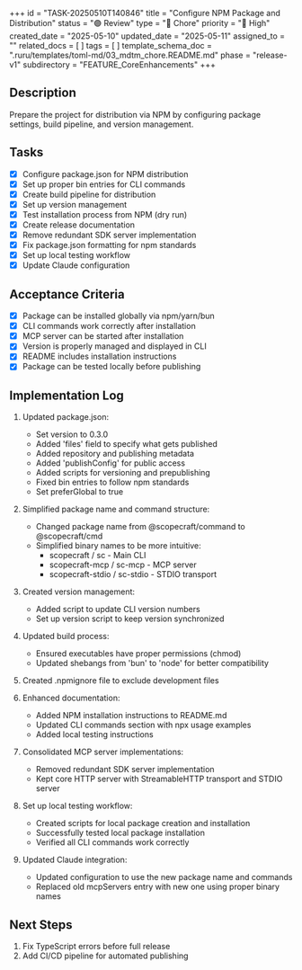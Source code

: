 +++
id = "TASK-20250510T140846"
title = "Configure NPM Package and Distribution"
status = "🟣 Review"
type = "🧹 Chore"
priority = "🔼 High"
created_date = "2025-05-10"
updated_date = "2025-05-11"
assigned_to = ""
related_docs = [ ]
tags = [ ]
template_schema_doc = ".ruru/templates/toml-md/03_mdtm_chore.README.md"
phase = "release-v1"
subdirectory = "FEATURE_CoreEnhancements"
+++

## Description

Prepare the project for distribution via NPM by configuring package settings, build pipeline, and version management.

## Tasks

- [x] Configure package.json for NPM distribution
- [x] Set up proper bin entries for CLI commands
- [x] Create build pipeline for distribution
- [x] Set up version management
- [x] Test installation process from NPM (dry run)
- [x] Create release documentation
- [x] Remove redundant SDK server implementation
- [x] Fix package.json formatting for npm standards
- [x] Set up local testing workflow
- [x] Update Claude configuration

## Acceptance Criteria

- [x] Package can be installed globally via npm/yarn/bun
- [x] CLI commands work correctly after installation
- [x] MCP server can be started after installation
- [x] Version is properly managed and displayed in CLI
- [x] README includes installation instructions
- [x] Package can be tested locally before publishing

## Implementation Log

1. Updated package.json:
   - Set version to 0.3.0
   - Added 'files' field to specify what gets published
   - Added repository and publishing metadata
   - Added 'publishConfig' for public access
   - Added scripts for versioning and prepublishing
   - Fixed bin entries to follow npm standards
   - Set preferGlobal to true

2. Simplified package name and command structure:
   - Changed package name from @scopecraft/command to @scopecraft/cmd
   - Simplified binary names to be more intuitive:
     - scopecraft / sc - Main CLI
     - scopecraft-mcp / sc-mcp - MCP server
     - scopecraft-stdio / sc-stdio - STDIO transport

3. Created version management:
   - Added script to update CLI version numbers
   - Set up version script to keep version synchronized 

4. Updated build process:
   - Ensured executables have proper permissions (chmod)
   - Updated shebangs from 'bun' to 'node' for better compatibility

5. Created .npmignore file to exclude development files

6. Enhanced documentation:
   - Added NPM installation instructions to README.md
   - Updated CLI commands section with npx usage examples
   - Added local testing instructions

7. Consolidated MCP server implementations:
   - Removed redundant SDK server implementation
   - Kept core HTTP server with StreamableHTTP transport and STDIO server
   
8. Set up local testing workflow:
   - Created scripts for local package creation and installation
   - Successfully tested local package installation
   - Verified all CLI commands work correctly

9. Updated Claude integration:
   - Updated configuration to use the new package name and commands
   - Replaced old mcpServers entry with new one using proper binary names

## Next Steps

1. Fix TypeScript errors before full release
2. Add CI/CD pipeline for automated publishing
